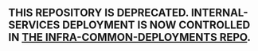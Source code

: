 ## THIS REPOSITORY IS DEPRECATED. INTERNAL-SERVICES DEPLOYMENT IS NOW CONTROLLED IN [THE INFRA-COMMON-DEPLOYMENTS REPO](https://github.com/redhat-appstudio/infra-common-deployments/tree/main/components/internal-services).
